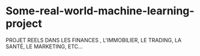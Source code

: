 # Some-real-world-machine-learning-project
PROJET REELS DANS LES FINANCES , L'IMMOBILIER, LE TRADING, LA SANTÉ, LE MARKETING, ETC...

